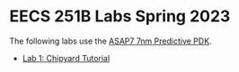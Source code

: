 # EECS 251B Labs Spring 2023

The following labs use the [ASAP7 7nm Predictive PDK](http://asap.asu.edu/asap/).

- [Lab 1: Chipyard Tutorial](lab1/spec.md)
